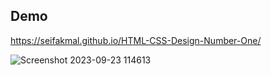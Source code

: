 ## Demo

https://seifakmal.github.io/HTML-CSS-Design-Number-One/

![Screenshot 2023-09-23 114613](https://github.com/SeifAkmal/HTML-CSS-Design-Number-One/assets/141640276/88de84ed-6e5d-4e5d-9fc4-c03714f8f93d)
